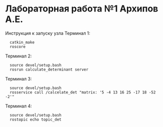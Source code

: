# Лабораторная работа №1 Архипов А.Е.
Инструкция к запуску узла
Терминал 1:
```
  catkin_make
  roscore
```
Терминал 2:
```
  source devel/setup.bash
  rosrun calculate_determinant server
```
Терминал 3:
```
  source devel/setup.bash
  rosservice call /calcelate_det "matrix: '5 -4 13 16 25 -17 18 -52 -2'" 
```
Терминал 4:
```
  source devel/setup.bash
  rostopic echo topic_det
```
